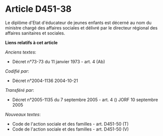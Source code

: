 # Article D451-38

Le diplôme d'Etat d'éducateur de jeunes enfants est décerné au nom du ministre chargé des affaires sociales et délivré par le
directeur régional des affaires sanitaires et sociales.

**Liens relatifs à cet article**

_Anciens textes_:

  - Décret n°73-73 du 11 janvier 1973 - art. 4 (Ab)

_Codifié par_:

  - Décret n°2004-1136 2004-10-21

_Transféré par_:

  - Décret n°2005-1135 du 7 septembre 2005 - art. 4 () JORF 10 septembre 2005

_Nouveaux textes_:

  - Code de l'action sociale et des familles - art. D451-50 (T)
  - Code de l'action sociale et des familles - art. D451-50 (V)
